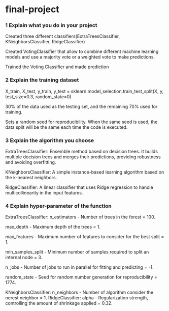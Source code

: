 # final-project

### 1 Explain what you do in your project
Created three different classifiers(ExtraTreesClassifier, KNeighborsClassifier, RidgeClassifier)

Created VotingClassifier that allow to combine different machine learning models and use a majority vote or a weighted vote to make predictions.

Trained the Voting Classifier and made prediction


### 2 Explain the training dataset
X_train, X_test, y_train, y_test = sklearn.model_selection.train_test_split(X, y, test_size=0.3, random_state=0)

30% of the data used as the testing set, and the remaining 70% used for training.

Sets a random seed for reproducibility. When the same seed is used, the data split will be the same each time the code is executed.


### 3 Explain the algorithm you choose
ExtraTreesClassifier: Ensemble method based on decision trees. It builds multiple decision trees and merges their predictions, providing robustness and avoiding overfitting.

KNeighborsClassifier: A simple instance-based learning algorithm based on the k-nearest neighbors.

RidgeClassifier: A linear classifier that uses Ridge regression to handle multicollinearity in the input features.

### 4 Explain hyper-parameter of the function
ExtraTreesClassifier: n_estimators - Number of trees in the forest = 100.

  max_depth - Maximum depth of the trees = 1.
  
  max_features - Maximum number of features to consider for the best split = 1.
  
  min_samples_split - Minimum number of samples required to split an internal node = 3.
  
  n_jobs - Number of jobs to run in parallel for fitting and predicting = -1.
  
  random_state - Seed for random number generation for reproducibility = 1774.
  
KNeighborsClassifier: n_neighbors - Number of algorithm consider the nerest neighbor = 1.
RidgeClassifier: alpha - Regularization strength, controlling the amount of shrinkage applied = 0.32.
